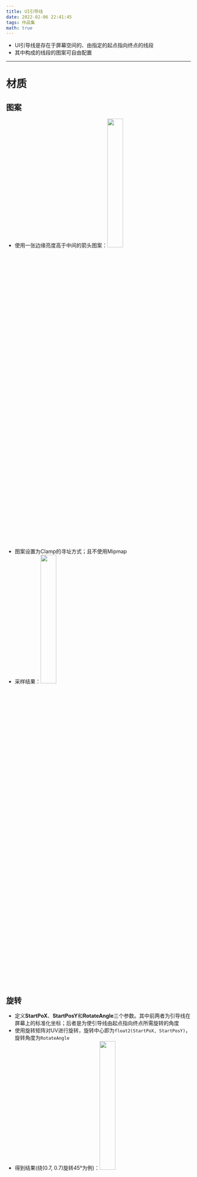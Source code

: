 ```yaml
---
title: UI引导线
date: 2022-02-06 22:41:45
tags: 作品集
math: true
---
```

- UI引导线是存在于屏幕空间的、由指定的起点指向终点的线段
- 其中构成的线段的图案可自由配置

***

# 材质
## 图案
- 使用一张边缘亮度高于中间的箭头图案：<img src = '/UI引导线/GuideLinePattern.png' width='30%'>
- 图案设置为Clamp的寻址方式；且不使用Mipmap
- 采样结果：<img src = '/UI引导线/PatternSample.png' width='30%'>

## 旋转
- 定义**StartPoX**、**StartPosY**和**RotateAngle**三个参数。其中前两者为引导线在屏幕上的标准化坐标；后者是为使引导线由起点指向终点所需旋转的角度
- 使用旋转矩阵对UV进行旋转，旋转中心即为`float2(StartPoX, StartPosY)`，旋转角度为`RotateAngle`
- 得到结果(绕(0.7, 0.7)旋转45°为例)：<img src = '/UI引导线/Rotate.png' width='30%'>

## U方向范围计算
- 旋转之后，U方向的分布为：<img src = '/UI引导线/RotateU.png' width='30%'>
- 通常来说，引导线不应该占据整个屏幕空间，且应允许配置其宽度
- 定义一个参数**Width**表示线段的宽度
- 计算U方向的范围遮罩：
  ```
  float halfWidth = Width / 2;  //宽度的一半
  float rangeStart = max(StartPosX - halfWidth, 0.0);  //范围起点
  float rangeEnd = max(StartPosX + halfWidth, 0.0);  //范围终点
  float startMask = saturate(floor(UV.x / rangeStart));  //起点遮罩
  float endMask = saturate(floor(UV.x / rangeEnd));  //终点遮罩
  return startMask - endMask;
  ```
  起点遮罩减去终点遮罩：

<center>
  <img src = '/UI引导线/StartMask.png' width='20%'> -
  <img src = '/UI引导线/EndMask.png' width='20%'> =
  <img src = '/UI引导线/URange.png' width='20%'>
</center>

- 再计算渐变区域：
  先令`UV.x -= rangeStart(上方代码块中的临时变量)`，使0-1值域位于所需范围：<img src = '/UI引导线/GradientRange.png' width='30%'>
  
  再令`UV.x = frac(UV.x / Width)`，得到周期性的0-1范围：<img src = '/UI引导线/UFracResult.png' width='30%'>

  最后将遮罩和渐变区域相乘得到所需的U方向范围：

<center>
  <img src = '/UI引导线/URange.png' width='20%'> *
  <img src = '/UI引导线/UFracResult.png' width='20%'> =
  <img src = '/UI引导线/UGradientRange.png' width='20%'>
</center>

## V方向范围计算
- 旋转之后，V方向的分布为：<img src = '/UI引导线/RotateV.png' width='30%'>
- 设引导线的长度为**TotalDistance**；我们期望图案在终点处保持完整，而在起点处可以被截断，故首先在V方向上偏移，使V向上的0值位于终点处：`UV.y = max(UV.y + (TotalDistance - StartPosY), 0)`：<img src = '/UI引导线/VOffset.png' width='30%'>
- 之后根据宽度进行frac操作以实现Tilling：`frac(UV.y / Width)`：<img src = '/UI引导线/VFracResult.png' width='30%'>
- 另计算用于截断的遮罩：`saturate(floor((1.0 - UV.y) / max((1.0 - StartPosY), 0)))`：<img src = '/UI引导线/VMask.png' width='30%'>
- 最后将遮罩和之前的Tilling后的值相乘以得到所需的V向范围：

<center>
  <img src = '/UI引导线/VFracResult.png' width='20%'> *
  <img src = '/UI引导线/VMask.png' width='20%'> =
  <img src = '/UI引导线/VRange.png' width='20%'>
</center>

## 构造UV
- 首先确定好V方向的值，为：

<center>
  <img src = '/UI引导线/VRange.png' width='20%'> *
  <img src = '/UI引导线/URange.png' width='20%'> =
  <img src = '/UI引导线/ResultV.png' width='20%'>
</center>

- 之后根据得到的V向的值，对其使用`ceil`操作上取整得到一个遮罩，再去乘上原来的U向的值：

<center>
  <img src = '/UI引导线/UGradientRange.png' width='20%'> * $\Biggl($
  <img src = '/UI引导线/ResultV.png' width='20%'> $\xrightarrow{ceil}$
  <img src = '/UI引导线/VCeil.png' width='20%'> $\Biggr)$
  <img src = '/UI引导线/ResultU.png' width='20%'>
</center>

- 最后构造出所需的UV：

<center>
  append $\Biggl($ <img src = '/UI引导线/ResultU.png' width='20%'> ,
  <img src = '/UI引导线/ResultV.png' width='20%'> $\Biggr)$ =
  <img src = '/UI引导线/ResultUV.png' width='20%'>
</center>

- 此时采样乘上一个颜色的结果：

<img src = '/UI引导线/InitSample.png' width='30%'>

## 弯曲
### 获取V向的0-1范围
- 使引导线弯曲以添加更加丰富的效果，这里使用一个抛物线来实现
- 首先需要得到一个灰度范围，由终点处的0值线性插值到起点处的1值
- 以旋转后的UV的V向作为计算输入，令`UV.y = max(UV.y + (TotalDistance - StartPosY), 0.0)`，使得0值位于线段的终点处；此时V向的值域为$[0, 1 + (TotalDistance - StartPosY)]$
- 再令`UV.y /= 1 + (TotalDistance - StartPosY)`，使V向的值位于0-1之间
- 最后令`UV.y = min(UV.y / StartPosY, 1.0)`，使得线段起点的V向值为1
- 得到：<img src = '/UI引导线/InitBend.png' width='30%'>

### 利用抛物线实现弯曲
- 由于我们需要的是线段中心的弯曲程度最大，所以需要一个以x = 0.5对称的抛物线，且在横坐标0和1处的值为0
- 易得公式为：$f(x) = bend * x * (1 - x)$，其中$Bend$为弯曲程度，可定义为**BendLevel**
- 对之前得到的结果进行操作：`Bend = BendLevel * UV.y * (1.0 - UV.y)`
- 最后，使旋转过的`UV.x += Bend`，再按上文所述构造UV，得到：<img src = '/UI引导线/BendUV.png' width='30%'>
- 进行图案采样的结果：

<img src = '/UI引导线/BendUVSample.png' width='30%'>

## 半透明
- 引导线可添加由起点到终点的完全透明到不透明的渐变过渡效果
- 令`pow(1 - UV.y, OpacityRange)`，其中的UV.y为上文中最终得到的**V向值域为0-1间的值**以得到一个渐变区域；其中**OpacityRange**用于控制半透明的范围：<img src = '/UI引导线/OpacityRange.png' width='30%'>
- 采样结果：

<img src = '/UI引导线/OpacitySample.png' width='30%'>

## 动效
### 缓出移动
- 引导线的第一个动效为由起点移至终点的缓出效果
- 这里使用一个简单的缓出公式：$f(x) = 2x - x^2$，其中x为$0\rightarrow1$的变量，可先通过`frac(Time)`传入，即
  ```
  float fracTime = frac(Time);
  float offsetTime = 2 * fracTime - pow(fracTime, 2.0);
  ```
- 在之前计算V方向范围时，我们利用`UV.y = max(UV.y + (TotalDistance - StartPosY), 0)`使UV在V向上平移；这里我们先令`TotalDistance *= offsetTime`，使`TotalDistance`由0变化为最终值，以实现缓出的移动效果：<img src = '/UI引导线/EaseOut.gif' width='30%'>
- 最终采样结果：

<img src = '/UI引导线/EaseOutResult.gif' width='30%'>

### 消隐
- 引导线的第二个动效是令引导线逐渐消失
- 实现只需在之前的半透明区域基础上乘上一个随时间由$1\rightarrow0$的值(`1 - frac(Time)`)即可：

<center>
  <img src = '/UI引导线/OpacityFade.gif' width='20%'> *
  <img src = '/UI引导线/OpacityRange.png' width='20%'> =
  <img src = '/UI引导线/OpacityRangeFade.gif' width='20%'>
</center>

- 最终效果：

<img src = '/UI引导线/OpacityFadeResult.gif' width='30%'>

### 动效结合
- 需要将上述的两个动效结合起来，先进行缓出，再进行消隐
- 设两个变量**OffsetSpeed**和**FadeSpeed**，分别表示缓出的速度和消隐的速度
- 进行计算：
  ```
  float offsetTime = 1.0 / OffsetSpeed;
  float fadeTime = 1.0 / FadeSpeed;
  float totalTime = offsetTime + fadeTime;
  float totalSpeed = 1.0 / totalTime;

  float offsetRatio = offsetTime / totalTime;  //偏移占总时间的比例
  float fadeRatio = fadeTime / totalTime;  //消隐占总时间的比例

  float fracTime = frac(Time * TotalSpeed);  //最后由时间传出的值域控制在0-1
  float time4Offset = saturate(fracTime / offsetRatio);  //时间的前部分用于进行偏移
  float time4Fade = saturate((fracTime - offsetRatio) / fadeRatio);  //时间的后部分用于消隐
  ```
- 将上述计算得到的**time4Offset**和**time4Fade**分别应用在偏移和消隐上即可：
  <img src = '/UI引导线/DynResult.gif' width='30%'>

## 屏幕适配
- 由于UI引导线存在于屏幕空间，因此需要根据屏幕大小进行适配
- 以16:9的屏幕长宽比为例，此时直接采样的结果：<img src = '/UI引导线/PreScreenAdapt.png' width='30%'>
- 定义一个参数Aspect，表示屏幕的长款比；首先将它作为U方向的Tilling倍数，在16:9的情况下值即为$\frac{16}{9}$
- 对于本例来说，只需令所有的`StartPosX *= Aspect`即可：<img src = '/UI引导线/ScreenAdapt.png' width='30%'>